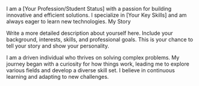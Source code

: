 I am a [Your Profession/Student Status] with a passion for building innovative and efficient solutions. I specialize in [Your Key Skills] and am always eager to learn new technologies.
My Story

Write a more detailed description about yourself here. Include your background, interests, skills, and professional goals. This is your chance to tell your story and show your personality.

I am a driven individual who thrives on solving complex problems. My journey began with a curiosity for how things work, leading me to explore various fields and develop a diverse skill set. I believe in continuous learning and adapting to new challenges.